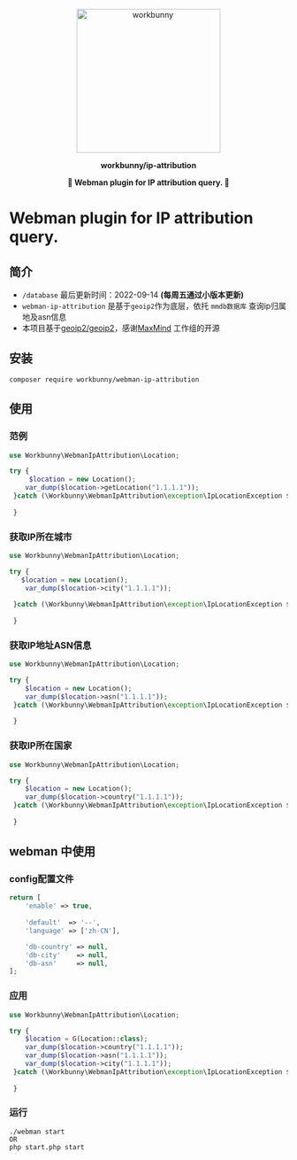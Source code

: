 <p align="center"><img width="260px" src="https://chaz6chez.cn/images/workbunny-logo.png" alt="workbunny"></p>

**<p align="center">workbunny/ip-attribution</p>**

**<p align="center">🐇  Webman plugin for IP attribution query. 🐇</p>**

# Webman plugin for IP attribution query.

<div align="center">

[//]: # (    <a href="https://github.com/workbunny/webman-nacos/actions">)

[//]: # (        <img src="https://github.com/workbunny/webman-nacos/actions/workflows/CI.yml/badge.svg" alt="Build Status">)

[//]: # (    </a>)

[//]: # (    <a href="https://github.com/workbunny/webman-nacos/releases">)

[//]: # (        <img alt="Latest Stable Version" src="http://poser.pugx.org/workbunny/webman-nacos/v">)

[//]: # (    </a>)

[//]: # (    <a href="https://github.com/workbunny/webman-nacos/blob/main/composer.json">)

[//]: # (        <img alt="PHP Version Require" src="http://poser.pugx.org/workbunny/webman-nacos/require/php">)

[//]: # (    </a>)

[//]: # (    <a href="https://github.com/workbunny/webman-nacos/blob/main/LICENSE">)

[//]: # (        <img alt="GitHub license" src="http://poser.pugx.org/workbunny/webman-nacos/license">)

[//]: # (    </a>)
</div>


## 简介

- `/database` 最后更新时间：2022-09-14 **(每周五通过小版本更新)**
- `webman-ip-attribution` 是基于`geoip2`作为底层，依托 `mmdb数据库` 查询ip归属地及asn信息
- 本项目基于[geoip2/geoip2](https://github.com/maxmind/GeoIP2-php)，感谢[MaxMind](https://github.com/maxmind) 工作组的开源
## 安装
```shell
composer require workbunny/webman-ip-attribution
```
## 使用

### 范例
```php
use Workbunny\WebmanIpAttribution\Location;

try {
     $location = new Location();
    var_dump($location->getLocation("1.1.1.1"));
 }catch (\Workbunny\WebmanIpAttribution\exception\IpLocationException $exception){
 
 }
```
### 获取IP所在城市
```php
use Workbunny\WebmanIpAttribution\Location;

try {
   $location = new Location();
    var_dump($location->city("1.1.1.1"));
    
 }catch (\Workbunny\WebmanIpAttribution\exception\IpLocationException $exception){
 
 }
```
### 获取IP地址ASN信息
```php
use Workbunny\WebmanIpAttribution\Location;

try {
    $location = new Location();
    var_dump($location->asn("1.1.1.1"));
 }catch (\Workbunny\WebmanIpAttribution\exception\IpLocationException $exception){
 
 }
```
### 获取IP所在国家
```php
use Workbunny\WebmanIpAttribution\Location;

try {
    $location = new Location();
    var_dump($location->country("1.1.1.1"));
 }catch (\Workbunny\WebmanIpAttribution\exception\IpLocationException $exception){
 
 }
```



## webman 中使用

### config配置文件
```php
return [
    'enable' => true,
    
    'default'  => '--',
    'language' => ['zh-CN'],

    'db-country' => null,
    'db-city'    => null,
    'db-asn'     => null,
];

```
### 应用
```php
use Workbunny\WebmanIpAttribution\Location;

try {
    $location = G(Location::class);
    var_dump($location->country("1.1.1.1"));
    var_dump($location->asn("1.1.1.1"));
    var_dump($location->city("1.1.1.1"));
 }catch (\Workbunny\WebmanIpAttribution\exception\IpLocationException $exception){
 
 }
```
### 运行
```shell
./webman start
OR
php start.php start
```
